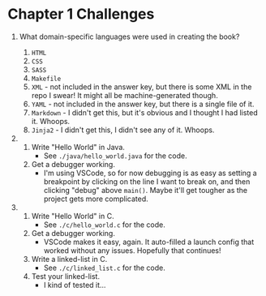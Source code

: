 # Chapter 1 Challenges

1.  What domain-specific languages were used in creating the book?
    1.  `HTML`
    1.  `CSS`
    1.  `SASS`
    1.  `Makefile`
    1.  `XML` - not included in the answer key, but there is some XML in the
        repo I swear! It might all be machine-generated though.
    1.  `YAML` - not included in the answer key, but there is a single file
        of it.
    1.  `Markdown` - I didn't get this, but it's obvious and I thought I had
        listed it. Whoops.
    1.  `Jinja2` - I didn't get this, I didn't see any of it. Whoops.

1.  1.  Write "Hello World" in Java.
        -   See `./java/hello_world.java` for the code.
    1.  Get a debugger working.
        -   I'm using VSCode, so for now debugging is as easy as setting a
            breakpoint by clicking on the line I want to break on, and then
            clicking "debug" above `main()`. Maybe it'll get tougher as the
            project gets more complicated.

1.  1.  Write "Hello World" in C.
        -   See `./c/hello_world.c` for the code.
    1.  Get a debugger working.
        -   VSCode makes it easy, again. It auto-filled a launch config that
            worked without any issues. Hopefully that continues!
    1.  Write a linked-list in C.
        -   See `./c/linked_list.c` for the code.
    1.  Test your linked-list.
        -   I kind of tested it...
